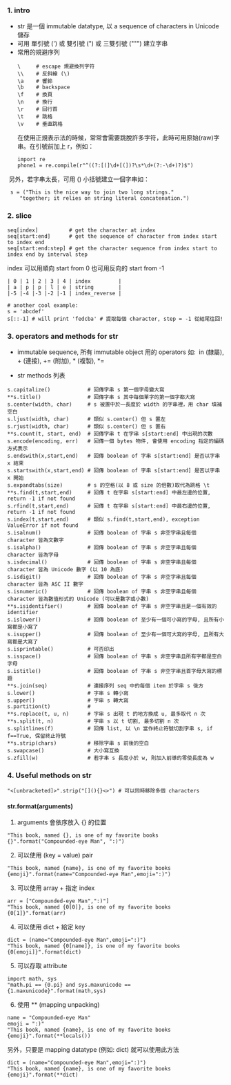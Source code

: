 ### 1. intro
- str 是一個 immutable datatype, 以 a sequence of characters in Unicode 儲存
- 可用 單引號 (') 或 雙引號 (") 或 三雙引號 (""") 建立字串
- 常用的規避序列
  ```
  \     # escape 規避換列字符
  \\    # 反斜線 (\)
  \a    # 響鈴
  \b    # backspace
  \f    # 換頁
  \n    # 換行
  \r    # 回行首
  \t    # 跳格
  \v    # 垂直跳格
  ```
  在使用正規表示法的時候，常常會需要跳脫許多字符，此時可用原始(raw)字串。在引號前加上 r，例如：
  ```
  import re
  phone1 = re.compile(r"^((?:[(]\d+[(])?\s*\d+(?:-\d+)?)$")
  ```
  另外，若字串太長，可用 () 小括號建立一個字串如：
  ```
  s = ("This is the nice way to join two long strings."
      "together; it relies on string literal concatenation.")
  ```

### 2. slice
```
seq[index]          # get the character at index
seq[start:end]      # get the sequence of character from index start to index end
seq[start:end:step] # get the character sequence from index start to index end by interval step
```
index 可以用順向 start from 0 也可用反向的 start from -1
```
| 0 | 1 | 2 | 3 | 4 | index         |
| a | p | p | l | e | string        |
|-5 |-4 |-3 |-2 |-1 | index_reverse |

# another cool example:
s = 'abcdef'
s[::-1] # will print 'fedcba' # 提取每個 character, step = -1 從結尾往回!
```

### 3. operators and methods for str
- immutable sequence, 所有 immutable object 用的 operators 如: 
  in (隸屬), + (連接), += (附加), * (複製), *= 

- str methods 列表
```
s.capitalize()            # 回傳字串 s 第一個字母變大寫
**s.title()               # 回傳字串 s 其中每個單字的第一個字都大寫
s.center(width, char)     # s 被置中於一長度於 width 的字串裡，用 char 填補空白
s.ljust(width, char)      # 類似 s.center() 但 s 置左
s.rjust(width, char)      # 類似 s.center() 但 s 置右
**s.count(t, start, end)  # 回傳字串 t 在字串 s[start:end] 中出現的次數
s.encode(encoding, err)   # 回傳一個 bytes 物件, 會使用 encoding 指定的編碼方式表示
s.endswith(x,start,end)   # 回傳 boolean of 字串 s[start:end] 是否以字串 x 結束
s.startswith(x,start,end) # 回傳 boolean of 字串 s[start:end] 是否以字串 x 開始
s.expandtabs(size)        # s 的空格(以 8 或 size 的倍數)取代為跳格 \t
**s.find(t,start,end)     # 回傳 t 在字串 s[start:end] 中最左邊的位置, return -1 if not found
s.rfind(t,start,end)      # 回傳 t 在字串 s[start:end] 中最右邊的位置, return -1 if not found
s.index(t,start,end)      # 類似 s.find(t,start,end), exception ValueError if not found
s.isalnum()               # 回傳 boolean of 字串 s 非空字串且每個 character 皆為文數字
s.isalpha()               # 回傳 boolean of 字串 s 非空字串且每個 character 皆為字母
s.isdecimal()             # 回傳 boolean of 字串 s 非空字串且每個 character 皆為 Unicode 數字 (以 10 為底)
s.isdigit()               # 回傳 boolean of 字串 s 非空字串且每個 character 皆為 ASC II 數字
s.isnumeric()             # 回傳 boolean of 字串 s 非空字串且每個 character 皆為數值形式的 Unicode (可以是數字或小數)
**s.isidentifier()        # 回傳 boolean of 字串 s 非空字串且是一個有效的 identifier
s.islower()               # 回傳 boolean of 至少有一個可小寫的字母, 且所有小寫都是小寫了
s.isupper()               # 回傳 boolean of 至少有一個可大寫的字母, 且所有大寫都是大寫了
s.isprintable()           # 可否印出
s.isspace()               # 回傳 boolean of 字串 s 非空字串且所有字都是空白字母
s.istitle()               # 回傳 boolean of 字串 s 非空字串且首字母大寫的標題
**s.join(seq)             # 連接序列 seq 中的每個 item 於字串 s 後方
s.lower()                 # 字串 s 轉小寫
s.upper()                 # 字串 s 轉大寫
s.partition(t)            # 
**s.replace(t, u, n)      # 字串 s 出現 t 的地方換成 u, 最多取代 n 次
**s.split(t, n)           # 字串 s 以 t 切割, 最多切割 n 次
s.splitlines(f)           # 回傳 list, 以 \n 當作終止符號切割字串 s, if f==True, 保留終止符號
**s.strip(chars)          # 移除字串 s 前後的空白
s.swapcase()              # 大小寫互換
s.zfill(w)                # 若字串 s 長度小於 w, 則加入前導的零使長度為 w
```

### 4. Useful methods on str
```
"<[unbracketed]>".strip("[](){}<>") # 可以同時移除多個 characters
```
#### str.format(arguments)
1. arguments 會依序放入 {} 的位置
```
"This book, named {}, is one of my favorite books {}".format("Compounded-eye Man", ":)")
```
2. 可以使用 (key = value) pair
```
"This book, named {name}, is one of my favorite books {emoji}".format(name="Compounded-eye Man",emoji=":)")
```
3. 可以使用 array + 指定 index
```
arr = ["Compounded-eye Man",":)"]
"This book, named {0[0]}, is one of my favorite books {0[1]}".format(arr)
```
4. 可以使用 dict + 給定 key
```
dict = (name="Compounded-eye Man",emoji=":)")
"This book, named {0[name]}, is one of my favorite books {0[emoji]}".format(dict)
```
5. 可以存取 attribute
```
import math, sys
"math.pi == {0.pi} and sys.maxunicode == {1.maxunicode}".format(math,sys)
```
6. 使用 \*\* (mapping unpacking)
```
name = "Compounded-eye Man"
emoji = ":)"
"This book, named {name}, is one of my favorite books {emoji}".format(**locals())
```
另外，只要是 mapping datatype (例如: dict) 就可以使用此方法
```
dict = (name="Compounded-eye Man",emoji=":)")
"This book, named {name}, is one of my favorite books {emoji}".format(**dict)
```
